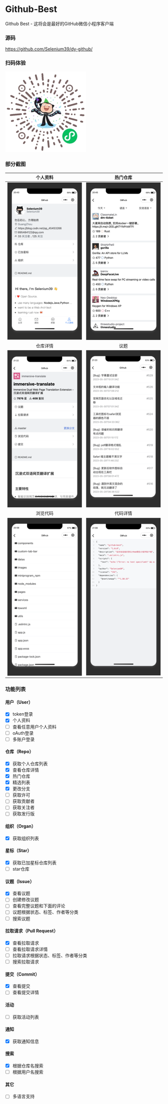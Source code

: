 # Github-Best
Github Best - 这将会是最好的GitHub微信小程序客户端

### 源码
https://github.com/Selenium39/dy-github/

### 扫码体验

![gh_8d86338b850a_258](https://github.com/Selenium39/Github-Best/blob/master/images/minicode.jpeg)

### 部分截图
|个人资料|热门仓库|
| :---: | :---: |
|![Profile](https://github.com/Selenium39/Github-Best/blob/master/images/profile.png) | ![Trending](https://github.com/Selenium39/Github-Best/blob/master/images/trending.png)|
|仓库详情|议题|
|![RepoDetail](https://github.com/Selenium39/Github-Best/blob/master/images/repo-detail.png)| ![Issue](https://github.com/Selenium39/Github-Best/blob/master/images/issue.png)|
|浏览代码|代码详情|
|![BrowseCode](https://github.com/Selenium39/Github-Best/blob/master/images/browse-code.png)| ![CodeDetail](https://github.com/Selenium39/Github-Best/blob/master/images/code-detail.png)|


### 功能列表
#### 用户（User）
- [x] token登录
- [x] 个人资料
- [ ] 查看任意用户个人资料
- [ ] oAuth登录
- [ ] 多账户登录

#### 仓库（Repo）
- [x] 获取个人仓库列表
- [x] 查看仓库详情
- [x] 热门仓库
- [x] 精选列表
- [x] 更改分支
- [ ] 获取许可
- [ ] 获取贡献者
- [ ] 获取关注者
- [ ] 获取发行版

#### 组织（Organ）
- [x] 获取组织列表

#### 星标（Star）
- [x] 获取已加星标仓库列表
- [ ] star仓库 

#### 议题（Issue）
- [x] 查看议题
- [ ] 创建修改议题
- [ ] 查看完整议题和下面的评论
- [ ] 议题根据状态、标签、作者等分类
- [ ] 搜索议题

#### 拉取请求（Pull Request）
- [x] 查看拉取请求
- [ ] 查看拉取请求详情
- [ ] 拉取请求根据状态、标签、作者等分类
- [ ] 搜索拉取请求

#### 提交（Commit）
- [x] 查看提交
- [ ] 查看提交详情

#### 活动
- [ ] 获取活动列表

#### 通知
- [x] 获取通知信息

#### 搜索
- [x] 根据仓库名搜索
- [ ] 根据用户名搜索

#### 其它
- [ ] 多语言支持
